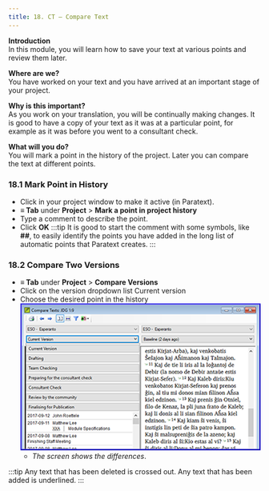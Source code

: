 ```yaml
---
title: 18. CT – Compare Text
---
```

**Introduction**  
In this module, you will learn how to save your text at various points and review them later.

**Where are we?**  
You have worked on your text and you have arrived at an important stage of your project.

**Why is this important?**  
As you work on your translation, you will be continually making changes. It is good to have a copy of your text as it was at a particular point, for example as it was before you went to a consultant check. 

**What will you do?**  
You will mark a point in the history of the project. Later you can compare the text at different points.

### 18.1 Mark Point in History
-   Click in your project window to make it active (in Paratext).
-  **≡ Tab** under **Project** \> **Mark a point in project history**
-   Type a comment to describe the point.
-   Click **OK**
:::tip
It is good to start the comment with some symbols, like **\#\#**, to easily identify the points you have added in the long list of automatic points that Paratext creates.
:::
### 18.2 Compare Two Versions
-  **≡ Tab** under **Project** \> **Compare Versions**
-   Click on the version dropdown list Current version
-   Choose the desired point in the history  
    ![](../media/634b5473bc9651f5af171447b58017ce.png)
    - *The screen shows the differences*.

:::tip
Any text that has been deleted is crossed out. Any text that has been added is underlined.
:::
